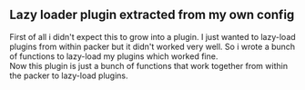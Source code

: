## Lazy loader plugin extracted from my own config
First of all i didn't expect this to grow into a plugin. I just wanted to lazy-load
plugins from within packer but it didn't worked very well. So i wrote a bunch of
functions to lazy-load my plugins which worked fine.<BR>
Now this plugin is just a bunch of functions that work together from within the
packer to lazy-load plugins.
